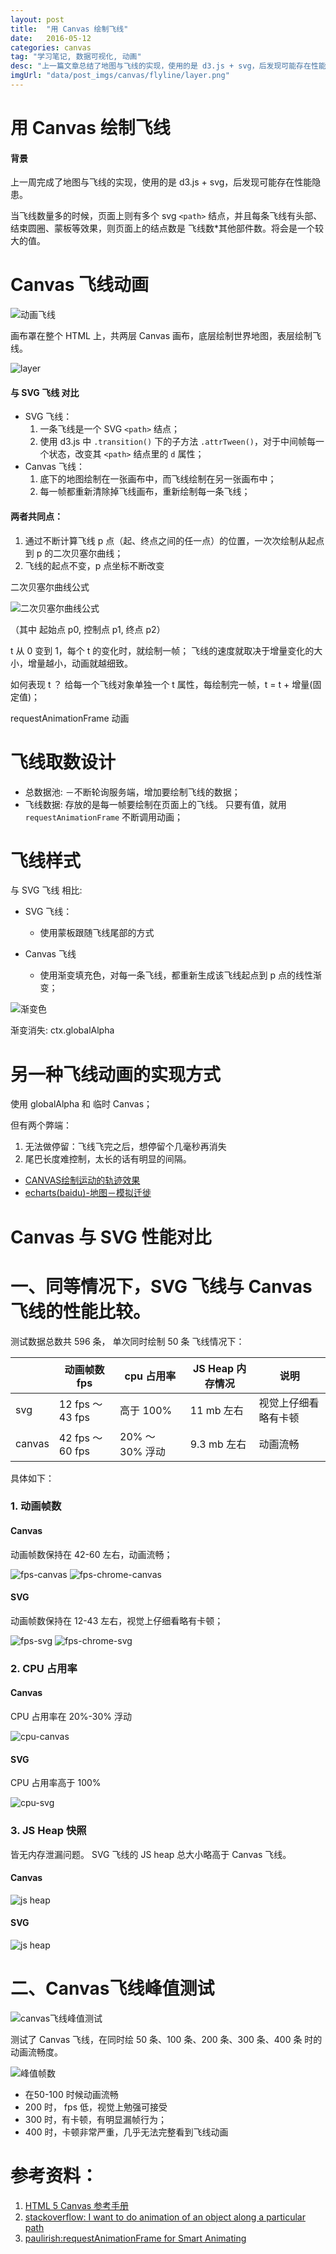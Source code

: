 ```yaml
---
layout: post
title:  "用 Canvas 绘制飞线"
date:   2016-05-12
categories: canvas
tag: "学习笔记, 数据可视化, 动画"
desc: "上一篇文章总结了地图与飞线的实现，使用的是 d3.js + svg，后发现可能存在性能隐患。这次来探讨一下用canvas如何绘制飞线。"
imgUrl: "data/post_imgs/canvas/flyline/layer.png"
---
```



用 Canvas 绘制飞线
===================

#### 背景

上一周完成了地图与飞线的实现，使用的是 d3.js + svg，后发现可能存在性能隐患。

当飞线数量多的时候，页面上则有多个 svg `<path>` 结点，并且每条飞线有头部、结束圆圈、蒙板等效果，则页面上的结点数是 飞线数*其他部件数。将会是一个较大的值。


Canvas 飞线动画
======================

![动画飞线](/data/post_imgs/canvas/flyline/canvas-flyline.gif)


画布罩在整个 HTML 上，共两层 Canvas 画布，底层绘制世界地图，表层绘制飞线。

![layer](/data/post_imgs/canvas/flyline/layer.png)


#### 与 SVG 飞线 对比

- SVG 飞线：
	1. 一条飞线是一个 SVG `<path>` 结点；
	2. 使用 d3.js 中 	`.transition()` 下的子方法 `.attrTween()`，对于中间帧每一个状态，改变其 `<path>` 结点里的 `d` 属性；
- Canvas 飞线：
	1. 底下的地图绘制在一张画布中，而飞线绘制在另一张画布中；
	2. 每一帧都重新清除掉飞线画布，重新绘制每一条飞线；

#### 两者共同点：

1. 通过不断计算飞线 p 点（起、终点之间的任一点）的位置，一次次绘制从起点到 p 的二次贝塞尔曲线；
2. 飞线的起点不变，p 点坐标不断改变

二次贝塞尔曲线公式

![二次贝塞尔曲线公式](/data/post_imgs/canvas/flyline/二次贝塞尔曲线公式.png)

（其中 起始点 p0, 控制点 p1, 终点 p2）

t 从 0 变到 1，每个 t 的变化时，就绘制一帧；
飞线的速度就取决于增量变化的大小，增量越小，动画就越细致。

如何表现 t ？
给每一个飞线对象单独一个 t 属性，每绘制完一帧，t = t + 增量(固定值)；



requestAnimationFrame 动画


飞线取数设计
======================

- 总数据池: －不断轮询服务端，增加要绘制飞线的数据；
- 飞线数据: 存放的是每一帧要绘制在页面上的飞线。 只要有值，就用 `requestAnimationFrame` 不断调用动画；


飞线样式
=======================

与 SVG 飞线 相比:

- SVG 飞线：
	- 使用蒙板跟随飞线尾部的方式

- Canvas 飞线

	- 使用渐变填充色，对每一条飞线，都重新生成该飞线起点到 p 点的线性渐变；

![渐变色](/data/post_imgs/canvas/flyline/渐变色.png)

渐变消失: ctx.globalAlpha


另一种飞线动画的实现方式
========================
使用 globalAlpha 和 临时 Canvas；

但有两个弊端：

1. 无法做停留：飞线飞完之后，想停留个几毫秒再消失
2. 尾巴长度难控制，太长的话有明显的间隔。

- [CANVAS绘制运动的轨迹效果  ](http://nikai.us/weblog/canvas-movecircle/)
- [echarts(baidu)-地图－模拟迁徙](http://echarts.baidu.com/demo.html#geo-lines)



Canvas 与 SVG 性能对比
==================

# 一、同等情况下，SVG 飞线与 Canvas飞线的性能比较。

测试数据总数共 596 条， 单次同时绘制 50 条 飞线情况下：

|        |动画帧数 fps       | cpu 占用率      | JS Heap 内存情况 | 说明| 
|------- |------------------|----------------| ----------------| ------------|
| svg    | 12 fps ～ 43 fps | 高于 100%       | 11 mb 左右      | 视觉上仔细看略有卡顿| 
| canvas | 42 fps ～ 60 fps | 20% ～ 30% 浮动  | 9.3 mb 左右       | 动画流畅|


具体如下：

### 1. 动画帧数

#### Canvas

动画帧数保持在 42-60 左右，动画流畅；

![fps-canvas](/data/post_imgs/canvas/performance/fps-canvas.png)
![fps-chrome-canvas](/data/post_imgs/canvas/performance/fps-chrome-canvas.png)

#### SVG

动画帧数保持在 12-43 左右，视觉上仔细看略有卡顿；

![fps-svg](/data/post_imgs/canvas/performance/fps-svg.png)
![fps-chrome-svg](/data/post_imgs/canvas/performance/fps-chrome-svg.png)

### 2. CPU 占用率

#### Canvas

CPU 占用率在 20%-30% 浮动

![cpu-canvas](/data/post_imgs/canvas/performance/cpu-canvas.png)

#### SVG

CPU 占用率高于 100%

![cpu-svg](/data/post_imgs/canvas/performance/cpu-svg.png)


### 3. JS Heap 快照

皆无内存泄漏问题。 SVG 飞线的 JS heap 总大小略高于 Canvas 飞线。

#### Canvas

![js heap](/data/post_imgs/canvas/performance/heap_snapshot_canvas.png)

#### SVG

![js heap](/data/post_imgs/canvas/performance/heap_snapshot_svg.png)


# 二、Canvas飞线峰值测试

![canvas飞线峰值测试](/data/post_imgs/canvas/performance/测试峰值.png)

测试了 Canvas 飞线，在同时绘 50 条、100 条、200 条、300 条、400 条 时的动画流畅度。

![峰值帧数](/data/post_imgs/canvas/performance/峰值帧数.png)

- 在50-100 时候动画流畅
- 200 时， fps 低，视觉上勉强可接受
- 300 时，有卡顿，有明显漏帧行为；
- 400 时，卡顿非常严重，几乎无法完整看到飞线动画


参考资料：
==============

1. [HTML 5 Canvas 参考手册](http://www.w3school.com.cn/tags/html_ref_canvas.asp)
2. [stackoverflow: I want to do animation of an object along a particular path](http://stackoverflow.com/questions/17083580/i-want-to-do-animation-of-an-object-along-a-particular-path)
3. [paulirish:requestAnimationFrame for Smart Animating](http://www.paulirish.com/2011/requestanimationframe-for-smart-animating/)